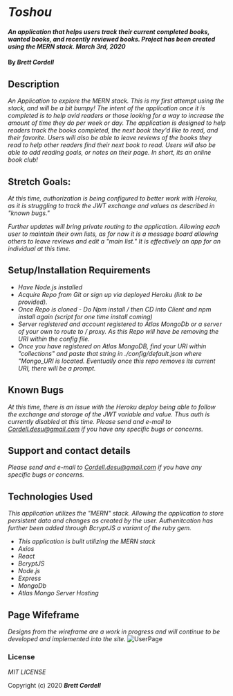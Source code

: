 # _Toshou_

#### _An application that helps users track their current completed books, wanted books, and recently reviewed books. Project has been created using the MERN stack.  March 3rd, 2020_

#### By _**Brett Cordell**_

## Description

_An Application to explore the MERN stack. This is my first attempt using the stack, and will be a bit bumpy! The intent of the application once it is completed is to help avid readers or those looking for a way to increase the amount of time they do per week or day. The application is designed to help readers track the books completed, the next book they'd like to read, and their favorite. Users will also be able to leave reviews of the books they read to help other readers find their next book to read. Users will also be able to add reading goals, or notes on their page. In short, its an online book club!_

## Stretch Goals:
_At this time, authorization is being configured to better work with Heroku, as it is struggling to track the JWT exchange and values as described in "known bugs."_

_Further updates will bring private routing to the application. Allowing each user to maintain their own lists, as for now it is a message board allowing others to leave reviews and edit a "main list." It is effectively an app for an individual at this time._

## Setup/Installation Requirements

* _Have Node.js installed_
* _Acquire Repo from Git or sign up via deployed Heroku (link to be provided)._
* _Once Repo is cloned - Do Npm install / then CD into Client and npm install again (script for one time install coming)_
* _Server registered and account registered to Atlas MongoDb or a server of your own to route to / proxy. As this Repo will have be removing the URI within the config file._
* _Once you have registered on Atlas MongoDB, find your URI within "collections" and paste that string in ./config/default.json where "Mongo_URI is located. Eventually once this repo removes its current URI, there will be a prompt._

## Known Bugs

_At this time, there is an issue with the Heroku deploy being able to follow the exchange and storage of the JWT variable and value. Thus auth is currently disabled at this time. Please send and e-mail to Cordell.desu@gmail.com if you have any specific bugs or concerns._

## Support and contact details

_Please send and e-mail to Cordell.desu@gmail.com if you have any specific bugs or concerns._

## Technologies Used

_This application utilizes the "MERN" stack. Allowing the application to store persistent data and changes as created by the user. Authenitcation has further been added through BcryptJS a variant of the ruby gem._

* _This application is built utilizing the MERN stack_
* _Axios_
* _React_
* _BcryptJS_
* _Node.js_
* _Express_
* _MongoDb_
* _Atlas Mongo Server Hosting_

## Page Wifeframe
_Designs from the wireframe are a work in progress and will continue to be developed and implemented into the site._
![UserPage](https://user-images.githubusercontent.com/50305423/75633743-81548280-5bbc-11ea-87a2-745783d81002.png)

### License

*MIT LICENSE*

Copyright (c) 2020 **_Brett Cordell_**
